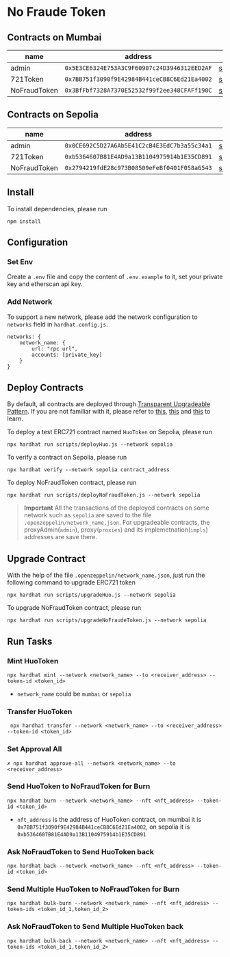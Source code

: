 # No Fraude Token

## Contracts on Mumbai
| name  | address  | info  |
|---|---|---|
| admin  | `0x5E3CE6324E753A3C9F60907c24D3946312EED2AF`  | [scanlink](https://mumbai.polygonscan.com/address/0x5E3CE6324E753A3C9F60907c24D3946312EED2AF)  |
| 721Token  | `0x7BB751f3090f9E42984B441ceCB8C6Ed21Ea4002`  | [scanlink](https://mumbai.polygonscan.com/address/0x7BB751f3090f9E42984B441ceCB8C6Ed21Ea4002)  |
| NoFraudToken  |  `0x3BfFbf7328A7370E52532f99f2ee348CFAFf190C` | [scanlink](https://mumbai.polygonscan.com/address/0x3BfFbf7328A7370E52532f99f2ee348CFAFf190C)  |

## Contracts on Sepolia

| name  | address  | info  |
|---|---|---|
| admin  | `0x0CE692C5D27A6Ab5E41C2cB4E3EdC7b3a55c34a1`  | [scanlink](https://sepolia.etherscan.io/address/0x0CE692C5D27A6Ab5E41C2cB4E3EdC7b3a55c34a1)  |
| 721Token  | `0xb5364607B81E4AD9a13B1104975914b1E35CD891`  | [scanlink](https://sepolia.etherscan.io/address/0xb5364607B81E4AD9a13B1104975914b1E35CD891)  |
| NoFraudToken  |  `0x2794219fdE28c973B08509eFeBf0401F058a6543` | [scanlink](https://sepolia.etherscan.io/address/0x2794219fdE28c973B08509eFeBf0401F058a6543)  |
## Install

To install dependencies, please run

```
npm install
```

## Configuration

### Set Env

Create a `.env` file and copy the content of `.env.example` to it, set your private key and etherscan api key.

### Add Network

To support a new network, please add the network configuration to `networks` field in `hardhat.config.js`.

```
networks: {
    network_name: {
        url: "rpc url",
        accounts: [private_key]
    }
}
```

## Deploy Contracts
By default, all contracts are deployed through [Transparent Upgradeable Pattern](https://docs.openzeppelin.com/contracts/5.x/api/proxy#TransparentUpgradeableProxy). If you are not familiar with it, please refer to [this](https://docs.openzeppelin.com/contracts/5.x/api/proxy), [this](https://www.youtube.com/watch?v=JgSj7IiE4jA) and [this](https://www.youtube.com/watch?v=kWUDTZhxKZI) to learn.

To deploy a test ERC721 contract named `HuoToken` on Sepolia, please run
```
npx hardhat run scripts/deployHuo.js --network sepolia
```

To verify a contract on Sepolia, please run
```
npx hardhat verify --network sepolia contract_address
```

To deploy NoFraudToken contract, please run
```
npx hardhat run scripts/deployNoFraudToken.js --network sepolia
```

> **Important**
> All the transactions of the deployed contracts on some network such as `sepolia` are saved to the file `.openzeppelin/network_name.json`.
> For upgradeable contracts, the proxyAdmin(`admin`), proxy(`proxies`) and its implemetnation(`impls`) addresses are save there.

## Upgrade Contract

With the help of the file `.openzeppelin/network_name.json`, just run the following command to upgrade ERC721 token
```
npx hardhat run scripts/upgradeHuo.js --network sepolia
```

To upgrade NoFraudToken contract, please run
```
npx hardhat run scripts/upgradeNoFraudeToken.js --network sepolia
```

## Run Tasks

### Mint HuoToken 
```
npx hardhat mint --network <network_name> --to <receiver_address> --token-id <token_id>
```
* `network_name` could be `mumbai` or `sepolia`

### Transfer HuoToken
```
 npx hardhat transfer --network <network_name> --to <receiver_address> --token-id <token_id>
```

### Set Approval All
```
✗ npx hardhat approve-all --network <network_name> --to <receiver_address>
```

### Send HuoToken to NoFraudToken for Burn
```
npx hardhat burn --network <network_name> --nft <nft_address> --token-id <token_id>
```
* `nft_address` is the address of HuoToken contract, on mumbai it is `0x7BB751f3090f9E42984B441ceCB8C6Ed21Ea4002`, on sepolia it is `0xb5364607B81E4AD9a13B1104975914b1E35CD891`

### Ask NoFraudToken to Send HuoToken back
```
npx hardhat back --network <network_name> --nft <nft_address> --token-id <token_id>
```

### Send Multiple HuoToken to NoFraudToken for Burn
```
npx hardhat bulk-burn --network <network_name> --nft <nft_address> --token-ids <token_id_1,token_id_2>
```

### Ask NoFraudToken to Send Multiple HuoToken back
```
npx hardhat bulk-back --network <network_name> --nft <nft_address> --token-ids <token_id_1,token_id_2>
```



